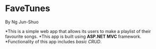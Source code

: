# FaveTunes
By Ng Jun-Shuo

*This is a simple web app that allows its users to make a playlist of their favourite songs. 
*This app is built using **ASP.NET MVC** framework. 
*Functionality of this app includes *basic CRUD*.  
